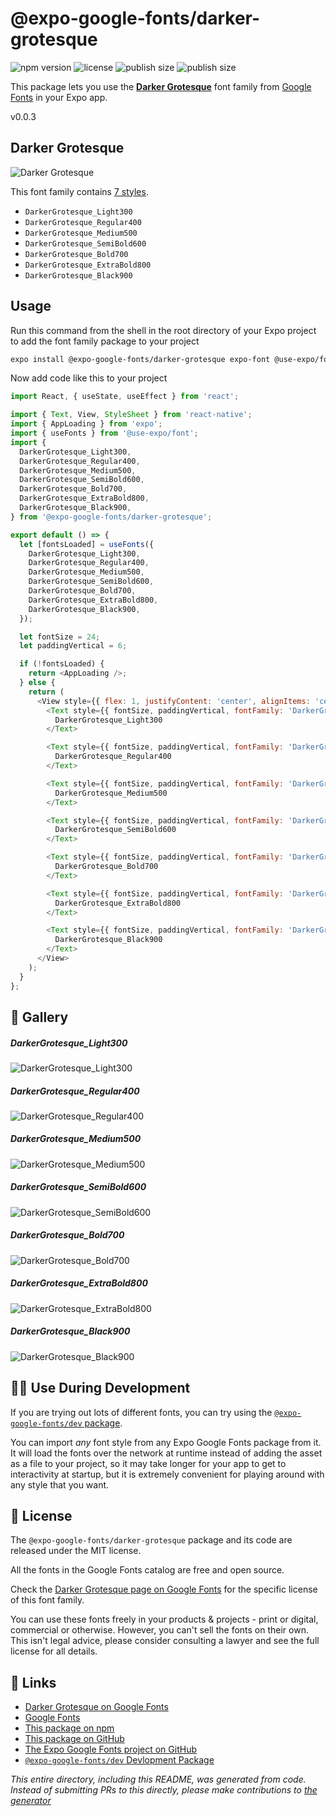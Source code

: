 # @expo-google-fonts/darker-grotesque

![npm version](https://flat.badgen.net/npm/v/@expo-google-fonts/darker-grotesque)
![license](https://flat.badgen.net/github/license/expo/google-fonts)
![publish size](https://flat.badgen.net/packagephobia/install/@expo-google-fonts/darker-grotesque)
![publish size](https://flat.badgen.net/packagephobia/publish/@expo-google-fonts/darker-grotesque)

This package lets you use the [**Darker Grotesque**](https://fonts.google.com/specimen/Darker+Grotesque) font family from [Google Fonts](https://fonts.google.com/) in your Expo app.

v0.0.3

## Darker Grotesque

![Darker Grotesque](./font-family.png)

This font family contains [7 styles](#-gallery).

- `DarkerGrotesque_Light300`
- `DarkerGrotesque_Regular400`
- `DarkerGrotesque_Medium500`
- `DarkerGrotesque_SemiBold600`
- `DarkerGrotesque_Bold700`
- `DarkerGrotesque_ExtraBold800`
- `DarkerGrotesque_Black900`

## Usage

Run this command from the shell in the root directory of your Expo project to add the font family package to your project
```sh
expo install @expo-google-fonts/darker-grotesque expo-font @use-expo/font
```

Now add code like this to your project
```js
import React, { useState, useEffect } from 'react';

import { Text, View, StyleSheet } from 'react-native';
import { AppLoading } from 'expo';
import { useFonts } from '@use-expo/font';
import {
  DarkerGrotesque_Light300,
  DarkerGrotesque_Regular400,
  DarkerGrotesque_Medium500,
  DarkerGrotesque_SemiBold600,
  DarkerGrotesque_Bold700,
  DarkerGrotesque_ExtraBold800,
  DarkerGrotesque_Black900,
} from '@expo-google-fonts/darker-grotesque';

export default () => {
  let [fontsLoaded] = useFonts({
    DarkerGrotesque_Light300,
    DarkerGrotesque_Regular400,
    DarkerGrotesque_Medium500,
    DarkerGrotesque_SemiBold600,
    DarkerGrotesque_Bold700,
    DarkerGrotesque_ExtraBold800,
    DarkerGrotesque_Black900,
  });

  let fontSize = 24;
  let paddingVertical = 6;

  if (!fontsLoaded) {
    return <AppLoading />;
  } else {
    return (
      <View style={{ flex: 1, justifyContent: 'center', alignItems: 'center' }}>
        <Text style={{ fontSize, paddingVertical, fontFamily: 'DarkerGrotesque_Light300' }}>
          DarkerGrotesque_Light300
        </Text>

        <Text style={{ fontSize, paddingVertical, fontFamily: 'DarkerGrotesque_Regular400' }}>
          DarkerGrotesque_Regular400
        </Text>

        <Text style={{ fontSize, paddingVertical, fontFamily: 'DarkerGrotesque_Medium500' }}>
          DarkerGrotesque_Medium500
        </Text>

        <Text style={{ fontSize, paddingVertical, fontFamily: 'DarkerGrotesque_SemiBold600' }}>
          DarkerGrotesque_SemiBold600
        </Text>

        <Text style={{ fontSize, paddingVertical, fontFamily: 'DarkerGrotesque_Bold700' }}>
          DarkerGrotesque_Bold700
        </Text>

        <Text style={{ fontSize, paddingVertical, fontFamily: 'DarkerGrotesque_ExtraBold800' }}>
          DarkerGrotesque_ExtraBold800
        </Text>

        <Text style={{ fontSize, paddingVertical, fontFamily: 'DarkerGrotesque_Black900' }}>
          DarkerGrotesque_Black900
        </Text>
      </View>
    );
  }
};

```

## 🔡 Gallery

##### DarkerGrotesque_Light300
![DarkerGrotesque_Light300](./f789e82ef267fb0b5f0798267ba5e3340b661840b52e1de87f7830b7d87a180e.ttf.png)

##### DarkerGrotesque_Regular400
![DarkerGrotesque_Regular400](./60303e0b600c0176b00422a680228f744d38795fbd8d35344f494b02400628c1.ttf.png)

##### DarkerGrotesque_Medium500
![DarkerGrotesque_Medium500](./a6e1eb6614b97b3298d1d253f5ed4399556da5b06bb191596cebfc813bdd3505.ttf.png)

##### DarkerGrotesque_SemiBold600
![DarkerGrotesque_SemiBold600](./3e516ad3d1d4cec56249227f367cba1e2830faa7cedbcf49abca81e7c202b434.ttf.png)

##### DarkerGrotesque_Bold700
![DarkerGrotesque_Bold700](./b56136288e57809ada8707a74f6756261c3763b3a2686398738c1fd25f157d9c.ttf.png)

##### DarkerGrotesque_ExtraBold800
![DarkerGrotesque_ExtraBold800](./cf5f4f44b908aeed8723415a103b1ad9c5550388d2c8e139adab630a61a74712.ttf.png)

##### DarkerGrotesque_Black900
![DarkerGrotesque_Black900](./eae6b24bfd325c090ef4a304519707f58942487ea7e118bfe036175f8c4690aa.ttf.png)


## 👩‍💻 Use During Development

If you are trying out lots of different fonts, you can try using the [`@expo-google-fonts/dev` package](https://github.com/expo/google-fonts/tree/master/font-packages/dev#readme).

You can import *any* font style from any Expo Google Fonts package from it. It will load the fonts
over the network at runtime instead of adding the asset as a file to your project, so it may take longer
for your app to get to interactivity at startup, but it is extremely convenient
for playing around with any style that you want.

## 📖 License

The `@expo-google-fonts/darker-grotesque` package and its code are released under the MIT license.

All the fonts in the Google Fonts catalog are free and open source.

Check the [Darker Grotesque page on Google Fonts](https://fonts.google.com/specimen/Darker+Grotesque) for the specific license of this font family.

You can use these fonts freely in your products & projects - print or digital, commercial or otherwise. However, you can't sell the fonts on their own. This isn't legal advice, please consider consulting a lawyer and see the full license for all details.

## 🔗 Links

- [Darker Grotesque on Google Fonts](https://fonts.google.com/specimen/Darker+Grotesque)
- [Google Fonts](https://fonts.google.com/)
- [This package on npm](https://www.npmjs.com/package/@expo-google-fonts/darker-grotesque)
- [This package on GitHub](https://github.com/expo/google-fonts/tree/master/font-packages/darker-grotesque)
- [The Expo Google Fonts project on GitHub](https://github.com/expo/google-fonts)
- [`@expo-google-fonts/dev` Devlopment Package](https://github.com/expo/google-fonts/tree/master/font-packages/dev)


*This entire directory, including this README, was generated from code. Instead of submitting PRs to this directly, please make contributions to [the generator](https://github.com/expo/google-fonts/tree/master/packages/generator)*
